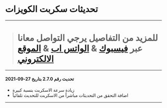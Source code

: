 # تحديثات سكربت الكويزات 
<hr>

># للمزيد من التفاصيل يرجي التواصل معانا عبر [فيسبوك](https://facebook.com/OfficialEgyWeb) & [الواتس اب](https://wa.me/201141173045) & [الموقع الالكتروني](https://egyweb.info)
>
<hr>

#### تحديث رقم 2.7.0 بتاريخ 27-09-2021
* زيادة سرعة الاسكربت بنسبة كبيرة
* اضافة التحقق من التحديثات مباشراً من الاسكربت للتحديث تلقائياً

<hr>